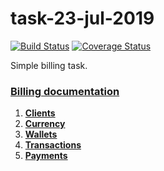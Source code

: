 # task-23-jul-2019
[![Build Status](https://travis-ci.org/ihor-nahuliak/task-23-jul-2019.svg?branch=master)](https://travis-ci.org/ihor-nahuliak/task-23-jul-2019)
[![Coverage Status](https://coveralls.io/repos/github/ihor-nahuliak/task-23-jul-2019/badge.svg)](https://coveralls.io/github/ihor-nahuliak/task-23-jul-2019)

Simple billing task.

### [Billing documentation](docs/README.md "Billing documentation")
1. [**Clients**](docs/clients.md "Clients")
2. [**Currency**](docs/currency.md "Currency")
3. [**Wallets**](docs/wallets.md "Wallets")
4. [**Transactions**](docs/transactions.md "Transactions")
5. [**Payments**](docs/payments.md "Payments")
